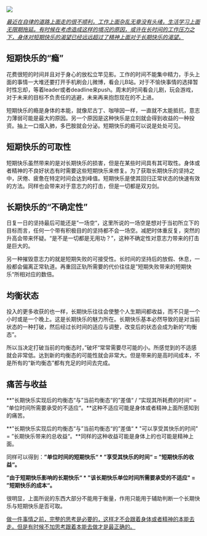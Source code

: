 ![](C:\Users\Administrator\Pictures\Dairy\20190623223030.jpg)

*<u>最近在自律的道路上面走的很不顺利，工作上面杂乱无章没有头绪，生活学习上面无限期拖延。有时候在考虑造成这样的境况的原因，或许在长时间的工作压力之下，身体对短期快乐的渴望已经远远超过了精神上面对于长期快乐的渴望。</u>*

## 短期快乐的“瘾”

花费很短的时间并且对于身心的放松立竿见影。工作的时间不能集中精力，手头上面的事情一大堆还要打开手机刷会儿微博，看会儿B站。对于不愉快事情的选择暂时性忘却，等着leader或者deadline来push。周末的时间看会儿剧，玩会游戏，对于未来的目标不负责任的逃避，未来再来抱怨现在的不上进。

短期快乐的瘾是身体的本能，就像尼古丁、咖啡因一样，一直就不太能抵抗，意志力薄弱可能是最大的原因。另一个原因是这种快乐是立刻就会得到收益的一种投资。抽上一口烟入肺，多巴胺就会分泌。短期快乐的瘾可以说是处处可见。 

## 短期快乐的可取性

短期快乐虽然带来的是对长期快乐的损害，但是在某些时间具有其可取性。身体或者精神的不良好状态有时需要这些短期快乐来修复。为了获取长期快乐的坚持之中，厌倦、疲惫在特定时间会达到峰值。短期快乐是使其回归正常状态的快速有效的方法。同样也会带来对于意志力的打击，但是一切都是双刃剑。

## 长期快乐的“不确定性”

日复一日的坚持最后可能还是”一场空“，这里所说的一场空是想对于当初所立下的目标而言，任何一个带有积极目的的坚持都不会一场空。减肥时体重反复，突然的升高会带来怀疑。“是不是一切都是无用功？”，这种不确定性对意志力带来的打击是巨大的。

另一种摧毁意志力的就是短期失败的可接受性。长时间的坚持后的放假、休息，一般都会偏离正常轨道。再重回正轨所需要的代价往往是”短期失败带来的短期快乐“所相对应的数倍。

## 均衡状态

投入的更多收获的也一样，长期快乐往往会使整个人生期间都收益，而不只是一个小时或是一个晚上。这是长期快乐的魅力所在。长期快乐基本必然导致的是对当前状态的一种打破，然后经过长时间的适应与调整，改变后的状态会成为新的“均衡态”。

所以当决定打破当前的均衡态时，”破坏“常常需要尽可能的小。所感觉到的不适感就会非常低。达到新的均衡态的可能性就会非常大。但是带来的是高时间成本，不是所有的“新均衡态”都有充足的时间去完成。

## 痛苦与收益

**”长期快乐实现后的均衡态“与”当前均衡态“的”差值“ / “实现其所耗费的时间” = “单位时间所需要承受的不适应“。**这种不适应可能是身体或者精神上面所感知到的痛苦。

**”长期快乐实现后的均衡态“与”当前均衡态“的”差值“ * "可以享受其快乐的时间" = ”长期快乐带来的总收益“。**同样的这种收益可能是身体上的也可能是精神上面。

同样可以得到：**”单位时间的短期快乐“ * ”享受其快乐的时间“ = ”短期快乐的收益“。**

**”由于短期快乐影响的长期快乐“ * "该长期快乐单位时间所需要承受的不适应" = ”短期快乐的成本“。**

很明显，上面所说的东西大部分不能用于衡量，作用只能用于辅助判断一个长期快乐与短期快乐是否可取。



<u>做一件事情之前，完整的思考是必要的，这样才不会跟着身体或者精神的本能去走。但是有时候不加思考跟着本能去做才是最正确的。</u>